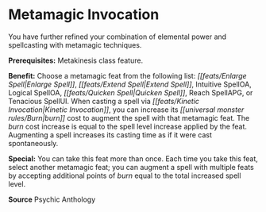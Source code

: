 ﻿---
cssclass: [feats]

---
# Metamagic Invocation

You have further refined your combination of elemental power and spellcasting with metamagic techniques.

**Prerequisites:** Metakinesis class feature.

**Benefit:** Choose a metamagic feat from the following list: _[[feats/Enlarge Spell|Enlarge Spell]]_, _[[feats/Extend Spell|Extend Spell]]_, Intuitive SpellOA, Logical SpellOA, _[[feats/Quicken Spell|Quicken Spell]]_, Reach SpellAPG, or Tenacious SpellUI. When casting a spell via _[[feats/Kinetic Invocation|Kinetic Invocation]]_, you can increase its _[[universal monster rules/Burn|burn]]_ cost to augment the spell with that metamagic feat. The _burn_ cost increase is equal to the spell level increase applied by the feat. Augmenting a spell increases its casting time as if it were cast spontaneously.

**Special:** You can take this feat more than once. Each time you take this feat, select another metamagic feat; you can augment a spell with multiple feats by accepting additional points of _burn_ equal to the total increased spell level.

**Source** Psychic Anthology